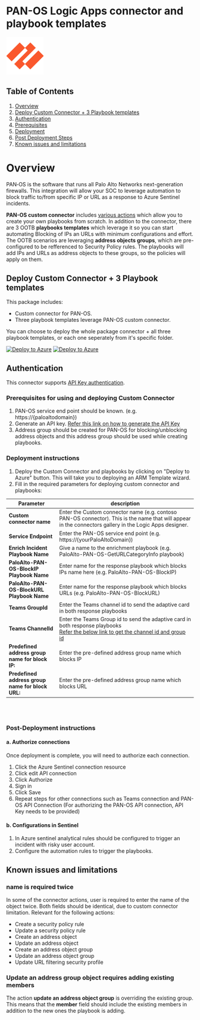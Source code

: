   # PAN-OS Logic Apps connector and playbook templates

  <img src="./PaloAltoCustomConnector/PAN-OS_CustomConnector.png" alt="drawing" width="20%"/>

## Table of Contents

1. [Overview](#overview)
1. [Deploy Custom Connector + 3 Playbook templates](#deployall)
1. [Authentication](#authentication)
1. [Prerequisites](#prerequisites)
1. [Deployment](#deployment)
1. [Post Deployment Steps](#postdeployment)
1. [Known issues and limitations](#knownissues)



<a name="overview">

# Overview

PAN‑OS is the software that runs all Palo Alto Networks next-generation firewalls. This integration will allow your SOC to leverage automation to block traffic to/from specific IP or URL as a response to Azure Sentinel incidents.

**PAN-OS custom connector** includes [various actions](./PaloAltoCustomConnector#actions-supported-by-palo-alto-custom-connector) which allow you to create your own playbooks from scratch. In addition to the connector, there are 3 OOTB **playbooks templates** which leverage it so you can start automating Blocking of IPs an URLs with minimum configurations and effort. The OOTB scenarios are leveraging **address objects groups**, which are pre-configured to be refferenced to Security Policy rules. The playbooks will add IPs and URLs as address objects to these groups, so the policies will apply on them.

<a name="deployall">

## Deploy Custom Connector + 3 Playbook templates
This package includes:
* Custom connector for PAN-OS.
* Three playbook templates leverage PAN-OS custom connector.

You can choose to deploy the whole package connector + all three playbook templates, or each one seperately from it's specific folder.

[![Deploy to Azure](https://aka.ms/deploytoazurebutton)](https://portal.azure.com/#create/Microsoft.Template/uri/https%3A%2F%2Fraw.githubusercontent.com%2FAzure%2FAzure-Sentinel%2FSOAR-connectors-Private-Preview%2FPlaybooks%2FPaloAlto-PAN-OS%2Fazuredeploy.json) [![Deploy to Azure](https://aka.ms/deploytoazuregovbutton)](https://portal.azure.us/#create/Microsoft.Template/uri/https%3A%2F%2Fraw.githubusercontent.com%2FAzure%2FAzure-Sentinel%2FSOAR-connectors-Private-Preview%2FPlaybooks%2FPaloAlto-PAN-OS%2Fazuredeploy.json)



<a name="authentication">

## Authentication
This connector supports [API Key authentication](https://paloaltolactest.trafficmanager.net/restapi-doc/#tag/key-generation).

<a name="prerequisites">

### Prerequisites for using and deploying Custom Connector
1. PAN-OS service end point should be known. (e.g. https://{paloaltodomain})
2. Generate an API key. [Refer this link on how to generate the API Key](https://paloaltolactest.trafficmanager.net/restapi-doc/#tag/key-generation)
3. Address group should be created for PAN-OS for blocking/unblocking address objects and this address group should be used while creating playbooks.


<a name="deployment">

### Deployment instructions 
1. Deploy the Custom Connector and playbooks by clicking on "Deploy to Azure" button. This will take you to deploying an ARM Template wizard.
2. Fill in the required parameters for deploying custom connector and playbooks:

| Parameter | description |
|----------------|--------------|
|**Custom connector name**| Enter the Custom connector name (e.g. contoso PAN-OS connector). This is the name that will appear in the connectors gallery in the Logic Apps designer.
|**Service Endpoint**|  Enter the PAN-OS service end point (e.g. https://{yourPaloAltoDomain})|
|**Enrich Incident Playbook Name**|  Give a name to the enrichment playbook  (e.g. PaloAlto-PAN-OS-GetURLCategoryInfo playbook)|
|**PaloAlto-PAN-OS-BlockIP Playbook Name**| Enter name for the response playbook which blocks IPs name here (e.g. PaloAlto-PAN-OS-BlockIP)|
|**PaloAlto-PAN-OS-BlockURL Playbook Name**|  Enter name for the response playbook which blocks URLs (e.g. PaloAlto-PAN-OS-BlockURL)|
|**Teams GroupId**| Enter the Teams channel id to send the adaptive card in both response playbooks<br>|
| **Teams ChannelId**| Enter the Teams Group id to send the adaptive card in both response playbooks <br>[Refer the below link to get the channel id and group id](https://docs.microsoft.com/en-us/powershell/module/teams/get-teamchannel?view=teams-ps)<br>|
|**Predefined address group name for block IP:** | Enter the pre-defined address group name which blocks IP|
|**Predefined address group name for block URL:** | Enter the pre-defined address group name which blocks URL|
<br><br>

<a name="postdeployment">

### Post-Deployment instructions 
#### a. Authorize connections
Once deployment is complete, you will need to authorize each connection.
1.	Click the Azure Sentinel connection resource
2.	Click edit API connection
3.	Click Authorize
4.	Sign in
5.	Click Save
6.	Repeat steps for other connections such as Teams connection and PAN-OS API  Connection (For authorizing the PAN-OS API connection, API Key needs to be provided)
#### b. Configurations in Sentinel
1. In Azure sentinel analytical rules should be configured to trigger an incident with risky user account. 
2. Configure the automation rules to trigger the playbooks.


<a name="knownissues">

## Known issues and limitations

### **name** is required twice
In some of the connector actions, user is required to enter the name of the object twice. Both fields should be identical, due to custom connector limitation. Relevant for the following actions:
* Create a security policy rule
* Update a security policy rule
* Create an address object
* Update an address object
* Create an address object group
* Update an address object group
* Update URL filtering security profile

### Update an address group object requires adding existing members
The action **update an address object group** is overriding the existing group. This means that the **member** field should include the existing members in addition to the new ones the playbook is adding.